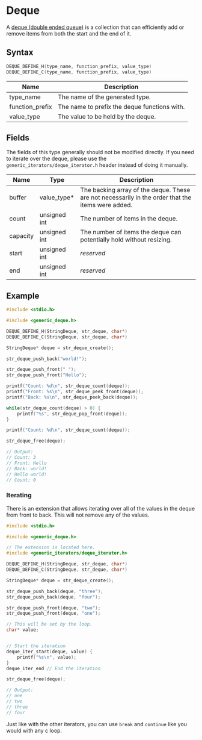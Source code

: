 # Deque

A [deque (double ended queue)](https://en.wikipedia.org/wiki/Double-ended_queue) is a collection that can efficiently add or remove items from both the start and the end of it.

## Syntax

```c
DEQUE_DEFINE_H(type_name, function_prefix, value_type)
DEQUE_DEFINE_C(type_name, function_prefix, value_type)
```

| Name | Description |
| --- | --- |
| type_name | The name of the generated type. |
| function_prefix | The name to prefix the deque functions with. |
| value_type | The value to be held by the deque. |

## Fields

The fields of this type generally should not be modified directly. If you need to iterate over the deque, please use the `generic_iterators/deque_iterator.h` header instead of doing it manually.

| Name | Type | Description |
| --- | --- | --- |
| buffer | value_type* | The backing array of the deque. These are not necessarily in the order that the items were added. |
| count | unsigned int | The number of items in the deque. |
| capacity | unsigned int | The number of items the deque can potentially hold without resizing. |
| start | unsigned int | *reserved* |
| end | unsigned int | *reserved* |

## Example

```c
#include <stdio.h>

#include <generic_deque.h>

DEQUE_DEFINE_H(StringDeque, str_deque, char*)
DEQUE_DEFINE_C(StringDeque, str_deque, char*)

StringDeque* deque = str_deque_create();

str_deque_push_back("world!");

str_deque_push_front(" ");
str_deque_push_front("Hello");

printf("Count: %d\n", str_deque_count(deque));
printf("Front: %s\n", str_deque_peek_front(deque));
printf("Back: %s\n", str_deque_peek_back(deque));

while(str_deque_count(deque) > 0) {
    printf("%s", str_deque_pop_front(deque));
}

printf("Count: %d\n", str_deque_count(deque));

str_deque_free(deque);

// Output:
// Count: 3
// Front: Hello
// Back: world!
// Hello world!
// Count: 0
```

### Iterating

There is an extension that allows iterating over all of the values in the deque from front to back. This will not remove any of the values.

```c
#include <stdio.h>

#include <generic_deque.h>

// The extension is located here.
#include <generic_iterators/deque_iterator.h>

DEQUE_DEFINE_H(StringDeque, str_deque, char*)
DEQUE_DEFINE_C(StringDeque, str_deque, char*)

StringDeque* deque = str_deque_create();

str_deque_push_back(deque, "three");
str_deque_push_back(deque, "four");

str_deque_push_front(deque, "two");
str_deque_push_front(deque, "one");

// This will be set by the loop.
char* value;


// Start the iteration
deque_iter_start(deque, value) {
    printf("%s\n", value);
}
deque_iter_end // End the iteration

str_deque_free(deque);

// Output:
// one
// two
// three
// four
```

Just like with the other iterators, you can use `break` and `continue` like you would with any c loop.